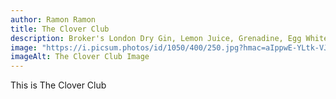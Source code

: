```yaml
---
author: Ramon Ramon
title: The Clover Club
description: Broker's London Dry Gin, Lemon Juice, Grenadine, Egg White, Raspberry
image: "https://i.picsum.photos/id/1050/400/250.jpg?hmac=aIppwE-YLtk-VJZER9_Um32dQMQK5sd1ZJeOH4X1JVo"
imageAlt: The Clover Club Image
---
```


This is The Clover Club
